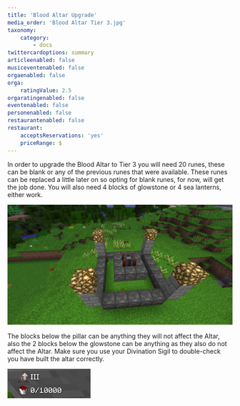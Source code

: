 ```yaml
---
title: 'Blood Altar Upgrade'
media_order: 'Blood Altar Tier 3.jpg'
taxonomy:
    category:
        - docs
twittercardoptions: summary
articleenabled: false
musiceventenabled: false
orgaenabled: false
orga:
    ratingValue: 2.5
orgaratingenabled: false
eventenabled: false
personenabled: false
restaurantenabled: false
restaurant:
    acceptsReservations: 'yes'
    priceRange: $
---
```


In order to upgrade the Blood Altar to Tier 3 you will need 20 runes, these can be blank or any of the previous runes that were available. These runes can be replaced a little later on so opting for blank runes, for now, will get the job done. You will also need 4 blocks of glowstone or 4 sea lanterns, either work.

![](Blood%20Altar%20Tier%203.jpg)

The blocks below the pillar can be anything they will not affect the Altar, also the 2 blocks below the glowstone can be anything as they also do not affect the Altar. Make sure you use your Divination Sigil to double-check you have built the altar correctly.

![](Altar%20Tier%203.jpg)